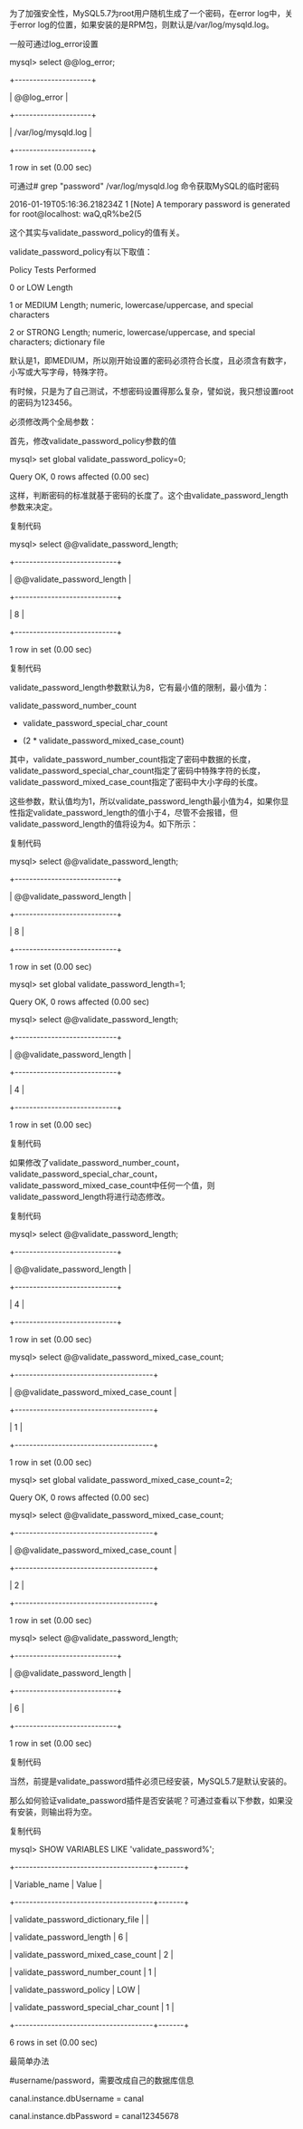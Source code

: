 为了加强安全性，MySQL5.7为root用户随机生成了一个密码，在error log中，关于error log的位置，如果安装的是RPM包，则默认是/var/log/mysqld.log。

一般可通过log\_error设置

mysql&gt; select @@log\_error;

+---------------------+

\| @@log\_error         \|

+---------------------+

\| /var/log/mysqld.log \|

+---------------------+

1 row in set \(0.00 sec\)

可通过\# grep "password" /var/log/mysqld.log 命令获取MySQL的临时密码

2016-01-19T05:16:36.218234Z 1 \[Note\] A temporary password is generated for root@localhost: waQ,qR%be2\(5

这个其实与validate\_password\_policy的值有关。

validate\_password\_policy有以下取值：

Policy    Tests Performed

0 or LOW    Length

1 or MEDIUM    Length; numeric, lowercase/uppercase, and special characters

2 or STRONG    Length; numeric, lowercase/uppercase, and special characters; dictionary file

默认是1，即MEDIUM，所以刚开始设置的密码必须符合长度，且必须含有数字，小写或大写字母，特殊字符。

有时候，只是为了自己测试，不想密码设置得那么复杂，譬如说，我只想设置root的密码为123456。

必须修改两个全局参数：

首先，修改validate\_password\_policy参数的值

mysql&gt; set global validate\_password\_policy=0;

Query OK, 0 rows affected \(0.00 sec\)

这样，判断密码的标准就基于密码的长度了。这个由validate\_password\_length参数来决定。

复制代码

mysql&gt; select @@validate\_password\_length;

+----------------------------+

\| @@validate\_password\_length \|

+----------------------------+

\|                          8 \|

+----------------------------+

1 row in set \(0.00 sec\)

复制代码

validate\_password\_length参数默认为8，它有最小值的限制，最小值为：

validate\_password\_number\_count

* validate\_password\_special\_char\_count

* \(2 \* validate\_password\_mixed\_case\_count\)

其中，validate\_password\_number\_count指定了密码中数据的长度，validate\_password\_special\_char\_count指定了密码中特殊字符的长度，validate\_password\_mixed\_case\_count指定了密码中大小字母的长度。

这些参数，默认值均为1，所以validate\_password\_length最小值为4，如果你显性指定validate\_password\_length的值小于4，尽管不会报错，但validate\_password\_length的值将设为4。如下所示：

复制代码

mysql&gt; select @@validate\_password\_length;

+----------------------------+

\| @@validate\_password\_length \|

+----------------------------+

\|                          8 \|

+----------------------------+

1 row in set \(0.00 sec\)

mysql&gt; set global validate\_password\_length=1;

Query OK, 0 rows affected \(0.00 sec\)

mysql&gt; select @@validate\_password\_length;

+----------------------------+

\| @@validate\_password\_length \|

+----------------------------+

\|                          4 \|

+----------------------------+

1 row in set \(0.00 sec\)

复制代码

如果修改了validate\_password\_number\_count，validate\_password\_special\_char\_count，validate\_password\_mixed\_case\_count中任何一个值，则validate\_password\_length将进行动态修改。

复制代码

mysql&gt; select @@validate\_password\_length;

+----------------------------+

\| @@validate\_password\_length \|

+----------------------------+

\|                          4 \|

+----------------------------+

1 row in set \(0.00 sec\)

mysql&gt; select @@validate\_password\_mixed\_case\_count;

+--------------------------------------+

\| @@validate\_password\_mixed\_case\_count \|

+--------------------------------------+

\|                                    1 \|

+--------------------------------------+

1 row in set \(0.00 sec\)

mysql&gt; set global validate\_password\_mixed\_case\_count=2;

Query OK, 0 rows affected \(0.00 sec\)

mysql&gt; select @@validate\_password\_mixed\_case\_count;

+--------------------------------------+

\| @@validate\_password\_mixed\_case\_count \|

+--------------------------------------+

\|                                    2 \|

+--------------------------------------+

1 row in set \(0.00 sec\)

mysql&gt; select @@validate\_password\_length;

+----------------------------+

\| @@validate\_password\_length \|

+----------------------------+

\|                          6 \|

+----------------------------+

1 row in set \(0.00 sec\)

复制代码

当然，前提是validate\_password插件必须已经安装，MySQL5.7是默认安装的。

那么如何验证validate\_password插件是否安装呢？可通过查看以下参数，如果没有安装，则输出将为空。

复制代码

mysql&gt; SHOW VARIABLES LIKE 'validate\_password%';

+--------------------------------------+-------+

\| Variable\_name                        \| Value \|

+--------------------------------------+-------+

\| validate\_password\_dictionary\_file    \|       \|

\| validate\_password\_length             \| 6     \|

\| validate\_password\_mixed\_case\_count   \| 2     \|

\| validate\_password\_number\_count       \| 1     \|

\| validate\_password\_policy             \| LOW   \|

\| validate\_password\_special\_char\_count \| 1     \|

+--------------------------------------+-------+

6 rows in set \(0.00 sec\)

最简单办法

\#username/password，需要改成自己的数据库信息

canal.instance.dbUsername = canal



canal.instance.dbPassword = canal12345678

